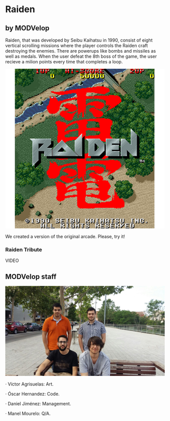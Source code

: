 # Raiden
## by MODVelop
 

Raiden, that was developed by Seibu Kaihatsu in 1990, consist of eight vertical scrolling missions where the player controls the Raiden craft destroying the enemies. There are powerups like bombs and missiles as well as medals. When the user defeat the 8th boss of the game, the user recieve a milion points every time that completes a loop.

 ![Raiden](https://github.com/Danijimenez/Projecte-I/blob/master/raidengrande.png)
 
We created a version of the original arcade. Please, try it!
 
### Raiden Tribute
VIDEO
 
## MODVelop staff
 
![Foto grupo](https://github.com/MODVelop/MODVelop.github.io/blob/master/Foto%20grupo.jpg)
 
· Víctor Agrisuelas: Art.
 
· Óscar Hernandez: Code.
 
· Daniel Jiménez: Management.
 
· Manel Mourelo: Q/A.
 
 
